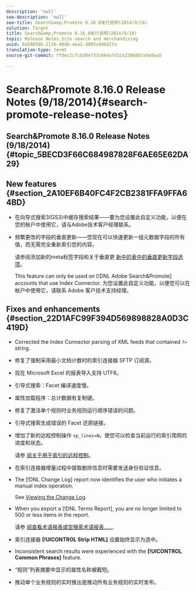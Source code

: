 ```yaml
---
description: 'null'
seo-description: 'null'
seo-title: Search&amp;Promote 8.16.0发行说明(2014/9/18)
solution: Target
title: Search&amp;Promote 8.16.0发行说明(2014/9/18)
topic: Release Notes,Site search and merchandising
uuid: 0a59858b-213b-40d6-aea1-d085c4d6d2fa
translation-type: tm+mt
source-git-commit: ffdec2cfcb30e733c664a7d1ca23868b7a9a9aa5

---
```



# Search&amp;Promote 8.16.0 Release Notes (9/18/2014){#search-promote-release-notes}

## Search&amp;Promote 8.16.0 Release Notes (9/18/2014) {#topic_5BECD3F66C684987828F6AE65E62DA29}

## New features {#section_2A10EF6B40FC4F2CB2381FFA9FFA64BD}

* 在向导式搜索3(GS3)中缓存搜索结果——要为您设置此自定义功能，以便在您的帐户中使用它，请与Adobe技术客户经理联系。
* 频繁更改的字段的垂直更新——您现在可以快速更新一组元数据字段的所有值，而无需完全重新索引您的内容。

   请参阅添加新的meta标签字段和关于垂直更 [新中的表中的垂直更新字段](../c-about-settings-menu/c-about-metadata-menu.md#task_6DF188C0FC7F4831A4444CA9AFA615E5)[选项](../c-about-index-menu/c-about-vertical-updates.md#concept_E65A70C9C2E04804BF24FBE1B3CAD899)。

   This feature can only be used on [!DNL Adobe Search&Promote] accounts that use Index Connector. 为您设置此自定义功能，以便您可以在帐户中使用它，请联系 Adobe 客户技术支持经理。

## Fixes and enhancements {#section_22D1AFC99F394D569898828A0D3C419D}

* Corrected the Index Connector parsing of XML feeds that contained `?>` string.
* 修复了强制采用最小文档计数时的索引连接器 SFTP 订阅源。
* 现在 Microsoft Excel 的报表导入支持 UTF8。
* 引导式搜索：Facet 编译速度慢。
* 属性加载程序：总计数据有复制键。
* 修复了激活单个规则时业务规则运行顺序错误的问题。
* 引导式搜索生成错误的 Facet 还原链接。
* 增加了新的远程控制操作 `sp_lines=N`，使您可以检查当前运行的索引爬网的进度和状态。

   请参 [阅关于用于索引的远程控制](../c-about-index-menu/c-about-remote-control-for-indexing.md#concept_C79B322190E84106A434E5C6D4A4118F)。

* 在索引连接器增量过程中提取删除信息时需要发送身份验证信息。
* The [!DNL Change Log] report now identifies the user who initiates a manual index operation.

   See [Viewing the Change Log](../c-about-reports-menu/c-about-reports-menu.md#task_166F1156719F4B3D834BEA8E249C8057).

* When you export a [!DNL Terms Report], you are no longer limited to 500 or less items in the report.

   请参 [阅查看术语报表或空搜索术语报表……](../c-about-reports-menu/c-about-reports-menu.md#task_53B7ED1582DD4B0E8376546A7AFC789A).

* 索引连接器 **[!UICONTROL Strip HTML]** 设置始终显示为选中。
* Inconsistent search results were experienced with the **[!UICONTROL Common Phrases]** feature.
* “规则”列表摘要中显示的属性名称被截短。
* 推动单个业务规则的实时推出是推动所有业务规则的实时发布。

